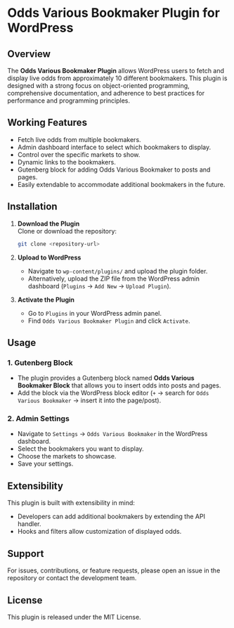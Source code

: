 # Odds Various Bookmaker Plugin for WordPress

## Overview

The **Odds Various Bookmaker Plugin** allows WordPress users to fetch and display live odds from approximately 10 different bookmakers. This plugin is designed with a strong focus on object-oriented programming, comprehensive documentation, and adherence to best practices for performance and programming principles.

## Working Features 

- Fetch live odds from multiple bookmakers.
- Admin dashboard interface to select which bookmakers to display.
- Control over the specific markets to show.
- Dynamic links to the bookmakers.
- Gutenberg block for adding Odds Various Bookmaker to posts and pages.
- Easily extendable to accommodate additional bookmakers in the future.



## Installation

1. **Download the Plugin**  
   Clone or download the repository:
   ```bash
   git clone <repository-url>
   ```


2. **Upload to WordPress**  
   - Navigate to `wp-content/plugins/` and upload the plugin folder.
   - Alternatively, upload the ZIP file from the WordPress admin dashboard (`Plugins` → `Add New` → `Upload Plugin`).

3. **Activate the Plugin**  
   - Go to `Plugins` in your WordPress admin panel.
   - Find `Odds Various Bookmaker Plugin` and click `Activate`.

## Usage

### 1. Gutenberg Block
- The plugin provides a Gutenberg block named **Odds Various Bookmaker Block** that allows you to insert odds into posts and pages.
- Add the block via the WordPress block editor (`+` → search for `Odds Various Bookmaker` → insert it into the page/post).

### 2. Admin Settings
- Navigate to `Settings` → `Odds Various Bookmaker` in the WordPress dashboard.
- Select the bookmakers you want to display.
- Choose the markets to showcase.
- Save your settings.

## Extensibility
This plugin is built with extensibility in mind:
- Developers can add additional bookmakers by extending the API handler.
- Hooks and filters allow customization of displayed odds.

## Support
For issues, contributions, or feature requests, please open an issue in the repository or contact the development team.

## License
This plugin is released under the MIT License.





